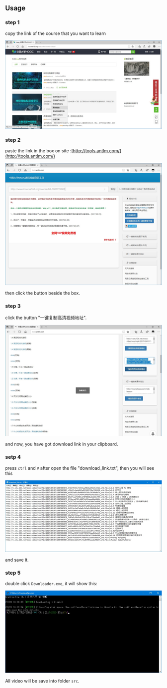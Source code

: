 ## Usage

### step 1

copy the link of the course that you want to learn

![1](1.jpg)

### step 2

paste the link in the box on site :[http://tools.antlm.com/](http://tools.antlm.com/) 

![2](2.jpg)

then click the button beside the box.

### step 3

click the button "一键复制高清视频地址".

![3](3.jpg)

and now, you have got download link in your clipboard.

### setp 4

press `ctrl` and `V` after open the file "download_link.txt", then you will see this

![4](4.jpg)

and save it.

### step 5

double click `Downloader.exe`, it will show this:

![5](5.jpg)

All video will be save into folder `src`.
